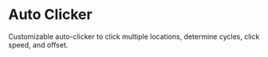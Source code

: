 # Auto Clicker
Customizable auto-clicker to click multiple locations, determine cycles, click speed, and offset.
